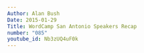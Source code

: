 ```yaml
---
Author: Alan Bush
Date: 2015-01-29
Title: WordCamp San Antonio Speakers Recap
number: "085"
youtube_id: Nb3zUQ4uF0k
---
```



